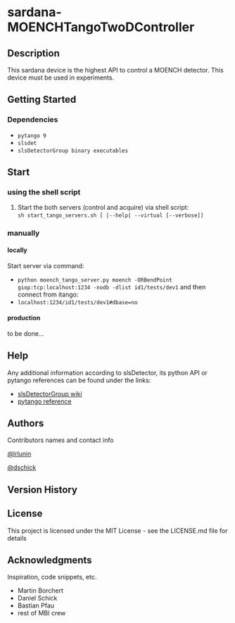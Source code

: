 # sardana-MOENCHTangoTwoDController

## Description

This sardana device is the highest API to control a MOENCH detector. This device must be used in experiments.

## Getting Started

### Dependencies

* `pytango 9`
* `slsdet`
* `slsDetectorGroup binary executables`

## Start
### using the shell script
1. Start the both servers (control and acquire) via shell script:  
`sh start_tango_servers.sh [ |--help| --virtual [--verbose]]`
### manually
#### locally
Start server via command:
* `python moench_tango_server.py moench -ORBendPoint giop:tcp:localhost:1234 -nodb -dlist id1/tests/dev1`
and then connect from itango:
* `localhost:1234/id1/tests/dev1#dbase=no`

#### production

to be done...

## Help

Any additional information according to slsDetector, its python API or pytango references can be found under the links:

* [slsDetectorGroup wiki](https://slsdetectorgroup.github.io/devdoc/pydetector.html)
* [pytango reference](https://pytango.readthedocs.io/en/stable/)

## Authors

Contributors names and contact info

[@lrlunin](https://github.com/lrlunin)

[@dschick](https://github.com/dschick)
## Version History


## License

This project is licensed under the MIT License - see the LICENSE.md file for details

## Acknowledgments

Inspiration, code snippets, etc.
* Martin Borchert
* Daniel Schick
* Bastian Pfau
* rest of MBI crew 
